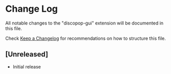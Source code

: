 # Change Log

All notable changes to the "discopop-gui" extension will be documented in this file.

Check [Keep a Changelog](http://keepachangelog.com/) for recommendations on how to structure this file.

## [Unreleased]

- Initial release